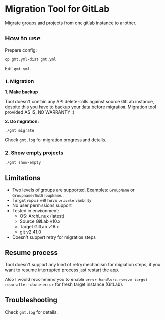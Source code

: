 # Migration Tool for GitLab 

Migrate groups and projects from one gitlab instance to another.

## How to use

Prepare config:

```shell
cp gmt.yml-dist gmt.yml
```

Edit `gmt.yml`.

### 1. Migration

**1. Make backup**

Tool doesn't contain any API delete-calls against source GitLab instance, despite this you have to backup your data before migration.
Migration tool provided AS IS, NO WARRANTY :)

**2. Do migration:**

```shell
./gmt migrate
```

Check `gmt.log` for migration progress and details.

### 2. Show empty projects

```shell
./gmt show-empty
```

## Limitations

- Two levels of groups are supported. Examples: `GroupName` or `Groupname/SubGroupName`..
- Target repos will have `private` visibility
- No user permissions support
- Tested in environment:
  - OS: ArchLinux (latest)
  - Source GitLab v10.x
  - Target GitLab v16.x
  - git v2.41.0
- Doesn't support retry for migration steps

## Resume process

Tool doesn't support any kind of retry mechanism for migration steps, if you want to resume interrupted process just restart the app.

Also I would recommend you to enable `error-handlers.remove-target-repo-after-clone-error` for fresh target instance (GitLab).


## Troubleshooting

Check `gmt.log` for details.